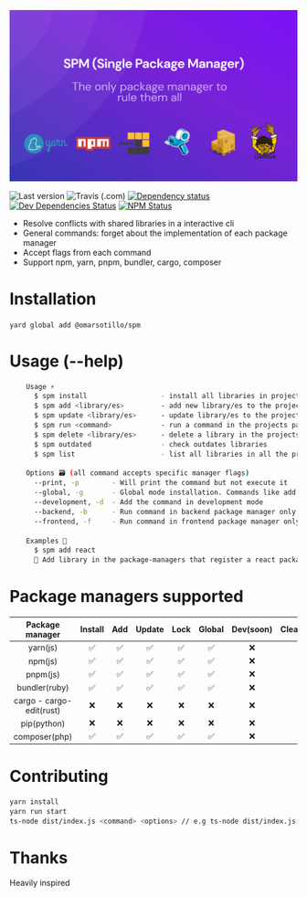 ![SPM introduction](docs/images/spm.png)

![Last version](https://img.shields.io/github/tag/omarsotillo/spm.svg?style=flat-square)
![Travis (.com)](https://img.shields.io/travis/com/omarsotillo/spm)
[![Dependency status](https://img.shields.io/david/omarsotillo/spm.svg?style=flat-square)](https://david-dm.org/omarsotillo/spm)
[![Dev Dependencies Status](https://img.shields.io/david/dev/omarsotillo/spm.svg?style=flat-square)](https://david-dm.org/omarsotillo/omar#info=devDependencies)
[![NPM Status](https://img.shields.io/npm/dm/@omarsotillo/spm.svg?style=flat-square)](https://www.npmjs.org/package/omarsotillo/spm)

<!-- [![Coverage Status](https://img.shields.io/coveralls/omarsotillo/spm.svg?style=flat-square)](https://coveralls.io/github/omarsotillo/spm) -->

- Resolve conflicts with shared libraries in a interactive cli
- General commands: forget about the implementation of each package manager
- Accept flags from each command
- Support npm, yarn, pnpm, bundler, cargo, composer

# Installation

`yard global add @omarsotillo/spm`

# Usage (--help)

```bash
    Usage ⚡️
      $ spm install                  - install all libraries in project package-managers
      $ spm add <library/es>         - add new library/es to the project-managers
      $ spm update <library/es>      - update library/es to the project-managers
      $ spm run <command>            - run a command in the projects package-manager
      $ spm delete <library/es>      - delete a library in the projects package-manager
      $ spm outdated                 - check outdates libraries
      $ spm list                     - list all libraries in all the projects

    Options 🗃 (all command accepts specific manager flags)
      --print, -p        - Will print the command but not execute it
      --global, -g       - Global mode installation. Commands like add will be converted to global
      --development, -d  - Add the command in development mode
      --backend, -b      - Run command in backend package manager only
      --frontend, -f     - Run command in frontend package manager only

    Examples 🎉
      $ spm add react
      📝 Add library in the package-managers that register a react package/library
```

# Package managers supported

|     Package manager      | Install | Add | Update | Lock | Global | Dev(soon) | Clean(soon) | Lock(soon) | Cache(soon) |
| :----------------------: | :-----: | :-: | :----: | :--: | :----: | :-------: | :---------: | :--------: | :---------: |
|         yarn(js)         |   ✅    | ✅  |   ✅   |  ✅  |   ✅   |    ❌     |     ❌      |     ❌     |     ❌      |
|         npm(js)          |   ✅    | ✅  |   ✅   |  ✅  |   ✅   |    ❌     |     ❌      |     ❌     |     ❌      |
|         pnpm(js)         |   ✅    | ✅  |   ✅   |  ✅  |   ✅   |    ❌     |     ❌      |     ❌     |     ❌      |
|      bundler(ruby)       |   ✅    | ✅  |   ✅   |  ✅  |   ✅   |    ❌     |     ❌      |     ❌     |     ❌      |
| cargo - cargo-edit(rust) |   ❌    | ❌  |   ❌   |  ❌  |   ❌   |    ❌     |     ❌      |     ❌     |     ❌      |
|       pip(python)        |   ❌    | ❌  |   ❌   |  ❌  |   ❌   |    ❌     |     ❌      |     ❌     |     ❌      |
|      composer(php)       |   ✅    | ✅  |   ✅   |  ✅  |   ✅   |    ❌     |     ❌      |     ❌     |     ❌      |

# Contributing

```bash
yarn install
yarn run start
ts-node dist/index.js <command> <options> // e.g ts-node dist/index.js add react
```

# Thanks

Heavily inspired
